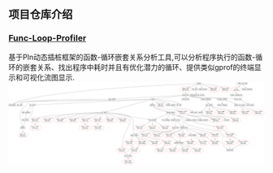## 项目仓库介绍

### [Func-Loop-Profiler](https://github.com/meton-robean/Func-Loop-Profiler)  
基于PIn动态插桩框架的函数-循环嵌套关系分析工具,可以分析程序执行的函数-循环的嵌套关系、找出程序中耗时并且有优化潜力的循环、提供类似gprof的终端显示和可视化流图显示.
![工具分析结果](https://github.com/meton-robean/Func-Loop-Profiler/blob/master/callgraph1.png)

### []()  
### []()  
### []()  
### []()  
### []()  
### []()  
### []()  
### []()  